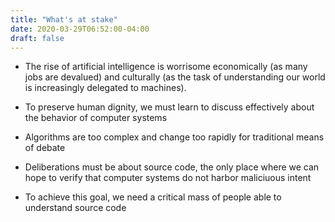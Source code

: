 ```yaml
---
title: "What's at stake"
date: 2020-03-29T06:52:00-04:00
draft: false
---
```


* The rise of artificial intelligence is worrisome economically (as many jobs are devalued) and 
culturally (as the task of understanding our world is increasingly delegated to machines).

* To preserve human dignity, we must learn to discuss effectively about the behavior of computer systems

* Algorithms are too complex and change too rapidly for traditional means of debate

* Deliberations must be about source code, the only place where we can hope
to verify that computer systems do not harbor maliciuous intent

* To achieve this goal, we need a critical mass of people able to understand source code


